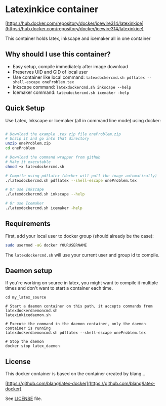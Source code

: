 Latexinkice container
======================
[https://hub.docker.com/repository/docker/icewire314/latexinkice](https://hub.docker.com/repository/docker/icewire314/latexinkice)

This container holds latex, inkscape and icemaker all in one container

Why should I use this container?
-----

- Easy setup, compile immediately after image download
- Preserves UID and GID of local user
- Use container like local command: `latexdockercmd.sh pdflatex --shell-escape oneProblem.tex`
- Inkscape command: `latexdockercmd.sh inkscape --help`
- Icemaker command: `latexdockercmd.sh icemaker -help`

Quick Setup
-----------

Use Latex, Inkscape or Icemaker (all in command line mode) using docker:
```bash

# Download the example .tex zip file oneProblem.zip
# Unzip it and go into that directory
unzip oneProblem.zip
cd oneProblem

# Download the command wrapper from github
# Make it executable
chmod +x latexdockercmd.sh

# Compile using pdflatex (docker will pull the image automatically)
./latexdockercmd.sh pdflatex --shell-escape oneProblem.tex

# Or use Inkscape
./latexdockercmd.sh inkscape --help

# Or use Icemaker
./latexdockercmd.sh icemaker -help
```

Requirements
------------

First, add your local user to docker group (should already be the case):
```bash
sudo usermod -aG docker YOURUSERNAME
```

The `latexdockercmd.sh` will use your current user and group id to compile.


Daemon setup
------------

If you're working on source in latex, you might want to compile it multiple times and don't want to start a container each time.

```
cd my_latex_source

# Start a daemon container on this path, it accepts commands from latexdockerdaemoncmd.sh
latexinkicedaemon.sh

# Execute the command in the daemon container, only the daemon container is running
latexdockerdaemoncmd.sh pdflatex --shell-escape oneProblem.tex

# Stop the daemon
docker stop latex_daemon
```

License
-------
This docker container is based on the container created by blang...

[https://github.com/blang/latex-docker](https://github.com/blang/latex-docker)

See [LICENSE](LICENSE) file.
